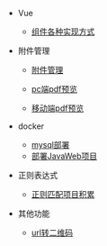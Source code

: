 * Vue

	- [组件各种实现方式](开发积累/Vue/组件封装/组件各种实现方式.md)

* 附件管理

	- [附件管理](开发积累/附件管理/附件管理.md)

	- [pc端pdf预览](开发积累/附件管理/pdf预览/pc端pdf预览.md)
	- [移动端pdf预览](开发积累/附件管理/pdf预览/移动端pdf预览.md)

* docker

	- [mysql部署](开发积累/docker/mysql部署.md)
	- [部署JavaWeb项目](开发积累/docker/部署JavaWeb项目.md)

* 正则表达式

	- [正则匹配项目积累](开发积累/正则表达式/正则匹配项目积累.md)


* 其他功能

	- [url转二维码](开发积累/其他功能/二维码处理/url转二维码.md)


